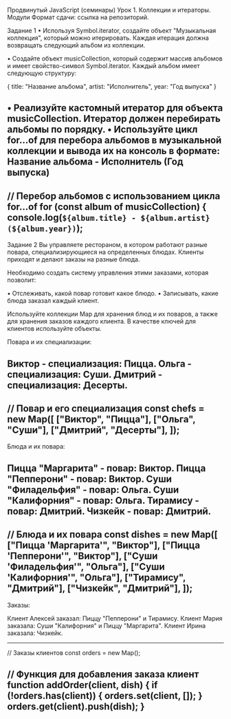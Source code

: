 Продвинутый JavaScript (семинары)
Урок 1. Коллекции и итераторы. Модули
Формат сдачи: ссылка на репозиторий.


Задание 1
• Используя Symbol.iterator, создайте объект "Музыкальная коллекция", 
который можно итерировать.
 Каждая итерация должна возвращать следующий альбом из коллекции.

• Создайте объект musicCollection, который содержит массив альбомов и 
имеет свойство-символ Symbol.iterator.
 Каждый альбом имеет следующую структуру:

{
title: "Название альбома",
artist: "Исполнитель",
year: "Год выпуска"
}

• Реализуйте кастомный итератор для объекта musicCollection.
 Итератор должен перебирать альбомы по порядку.
• Используйте цикл for...of для перебора альбомов в музыкальной 
коллекции и вывода их на консоль в формате:
 Название альбома - Исполнитель (Год выпуска)
 ---------------------------------------------------------------
// Перебор альбомов с использованием цикла for...of
for (const album of musicCollection) {
    console.log(`${album.title} - ${album.artist} (${album.year})`);
----------------------------------------------------------------
Задание 2
Вы управляете рестораном, в котором работают разные повара, специализирующиеся 
на определенных блюдах. Клиенты приходят и делают заказы на разные блюда.

Необходимо создать систему управления этими заказами, которая позволит:

• Отслеживать, какой повар готовит какое блюдо.
• Записывать, какие блюда заказал каждый клиент.

Используйте коллекции Map для хранения блюд и их поваров, а также для хранения 
заказов каждого клиента. В качестве ключей для клиентов используйте объекты.

Повара и их специализации:

Виктор - специализация: Пицца.
Ольга - специализация: Суши.
Дмитрий - специализация: Десерты.
--------------------------------
// Повар и его специализация
const chefs = new Map([
    ["Виктор", "Пицца"],
    ["Ольга", "Суши"],
    ["Дмитрий", "Десерты"],
]);
--------------------------------


Блюда и их повара:

Пицца "Маргарита" - повар: Виктор.
Пицца "Пепперони" - повар: Виктор.
Суши "Филадельфия" - повар: Ольга.
Суши "Калифорния" - повар: Ольга.
Тирамису - повар: Дмитрий.
Чизкейк - повар: Дмитрий.
--------------------------------
// Блюда и их повара
const dishes = new Map([
    ["Пицца 'Маргарита'", "Виктор"],
    ["Пицца 'Пепперони'", "Виктор"],
    ["Суши 'Филадельфия'", "Ольга"],
    ["Суши 'Калифорния'", "Ольга"],
    ["Тирамису", "Дмитрий"],
    ["Чизкейк", "Дмитрий"],
]);
--------------------------------

Заказы:

Клиент Алексей заказал: Пиццу "Пепперони" и Тирамису.
Клиент Мария заказала: Суши "Калифорния" и Пиццу "Маргарита".
Клиент Ирина заказала: Чизкейк.

--------------------------------
// Заказы клиентов
const orders = new Map();

// Функция для добавления заказа клиент
function addOrder(client, dish) {
    if (!orders.has(client)) {
        orders.set(client, []);
    }
    orders.get(client).push(dish);
}
--------------------------------
